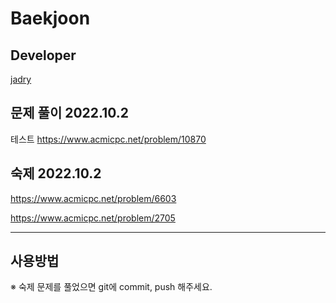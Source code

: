 # Baekjoon

## Developer
[jadry](https://github.com/jadry)


## 문제 풀이 2022.10.2
테스트
https://www.acmicpc.net/problem/10870

## 숙제  2022.10.2
https://www.acmicpc.net/problem/6603

https://www.acmicpc.net/problem/2705








----


## 사용방법 
※ 숙제 문제를 풀었으면 git에 commit, push 해주세요.



